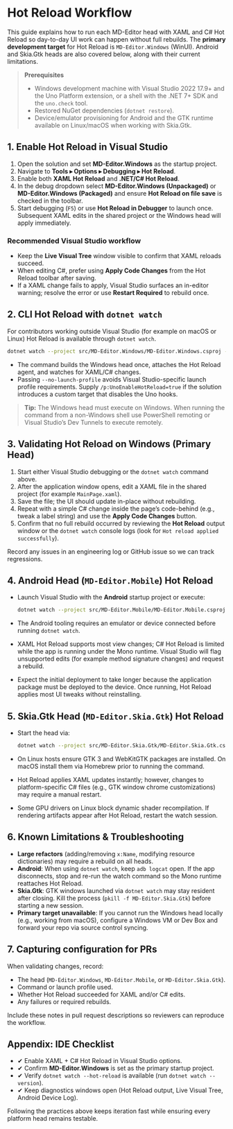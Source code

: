 # Hot Reload Workflow

This guide explains how to run each MD-Editor head with XAML and C# Hot Reload so day-to-day UI work can happen without full rebuilds. The **primary development target** for Hot Reload is `MD-Editor.Windows` (WinUI). Android and Skia.Gtk heads are also covered below, along with their current limitations.

> **Prerequisites**
>
> * Windows development machine with Visual Studio 2022 17.9+ and the Uno Platform extension, or a shell with the .NET 7+ SDK and the `uno.check` tool.
> * Restored NuGet dependencies (`dotnet restore`).
> * Device/emulator provisioning for Android and the GTK runtime available on Linux/macOS when working with Skia.Gtk.

## 1. Enable Hot Reload in Visual Studio

1. Open the solution and set **MD-Editor.Windows** as the startup project.
2. Navigate to **Tools ▸ Options ▸ Debugging ▸ Hot Reload**.
3. Enable both **XAML Hot Reload** and **.NET/C# Hot Reload**.
4. In the debug dropdown select **MD-Editor.Windows (Unpackaged)** or **MD-Editor.Windows (Packaged)** and ensure **Hot Reload on file save** is checked in the toolbar.
5. Start debugging (`F5`) or use **Hot Reload in Debugger** to launch once. Subsequent XAML edits in the shared project or the Windows head will apply immediately.

### Recommended Visual Studio workflow

* Keep the **Live Visual Tree** window visible to confirm that XAML reloads succeed.
* When editing C#, prefer using **Apply Code Changes** from the Hot Reload toolbar after saving.
* If a XAML change fails to apply, Visual Studio surfaces an in-editor warning; resolve the error or use **Restart Required** to rebuild once.

## 2. CLI Hot Reload with `dotnet watch`

For contributors working outside Visual Studio (for example on macOS or Linux) Hot Reload is available through `dotnet watch`.

```bash
dotnet watch --project src/MD-Editor.Windows/MD-Editor.Windows.csproj --hot-reload --no-launch-profile
```

* The command builds the Windows head once, attaches the Hot Reload agent, and watches for XAML/C# changes.
* Passing `--no-launch-profile` avoids Visual Studio-specific launch profile requirements. Supply `/p:UnoEnableHotReload=true` if the solution introduces a custom target that disables the Uno hooks.

> **Tip:** The Windows head must execute on Windows. When running the command from a non-Windows shell use PowerShell remoting or Visual Studio’s Dev Tunnels to execute remotely.

## 3. Validating Hot Reload on Windows (Primary Head)

1. Start either Visual Studio debugging or the `dotnet watch` command above.
2. After the application window opens, edit a XAML file in the shared project (for example `MainPage.xaml`).
3. Save the file; the UI should update in-place without rebuilding.
4. Repeat with a simple C# change inside the page’s code-behind (e.g., tweak a label string) and use the **Apply Code Changes** button.
5. Confirm that no full rebuild occurred by reviewing the **Hot Reload** output window or the `dotnet watch` console logs (look for `Hot reload applied successfully`).

Record any issues in an engineering log or GitHub issue so we can track regressions.

## 4. Android Head (`MD-Editor.Mobile`) Hot Reload

* Launch Visual Studio with the **Android** startup project or execute:

  ```bash
  dotnet watch --project src/MD-Editor.Mobile/MD-Editor.Mobile.csproj --hot-reload --framework net8.0-android
  ```

* The Android tooling requires an emulator or device connected before running `dotnet watch`.
* XAML Hot Reload supports most view changes; C# Hot Reload is limited while the app is running under the Mono runtime. Visual Studio will flag unsupported edits (for example method signature changes) and request a rebuild.
* Expect the initial deployment to take longer because the application package must be deployed to the device. Once running, Hot Reload applies most UI tweaks without reinstalling.

## 5. Skia.Gtk Head (`MD-Editor.Skia.Gtk`) Hot Reload

* Start the head via:

  ```bash
  dotnet watch --project src/MD-Editor.Skia.Gtk/MD-Editor.Skia.Gtk.csproj --hot-reload --framework net8.0
  ```

* On Linux hosts ensure GTK 3 and WebKitGTK packages are installed. On macOS install them via Homebrew prior to running the command.
* Hot Reload applies XAML updates instantly; however, changes to platform-specific C# files (e.g., GTK window chrome customizations) may require a manual restart.
* Some GPU drivers on Linux block dynamic shader recompilation. If rendering artifacts appear after Hot Reload, restart the watch session.

## 6. Known Limitations & Troubleshooting

* **Large refactors** (adding/removing `x:Name`, modifying resource dictionaries) may require a rebuild on all heads.
* **Android**: When using `dotnet watch`, keep `adb logcat` open. If the app disconnects, stop and re-run the watch command so the Mono runtime reattaches Hot Reload.
* **Skia.Gtk**: GTK windows launched via `dotnet watch` may stay resident after closing. Kill the process (`pkill -f MD-Editor.Skia.Gtk`) before starting a new session.
* **Primary target unavailable**: If you cannot run the Windows head locally (e.g., working from macOS), configure a Windows VM or Dev Box and forward your repo via source control syncing.

## 7. Capturing configuration for PRs

When validating changes, record:

* The head (`MD-Editor.Windows`, `MD-Editor.Mobile`, or `MD-Editor.Skia.Gtk`).
* Command or launch profile used.
* Whether Hot Reload succeeded for XAML and/or C# edits.
* Any failures or required rebuilds.

Include these notes in pull request descriptions so reviewers can reproduce the workflow.

## Appendix: IDE Checklist

* ✔ Enable XAML + C# Hot Reload in Visual Studio options.
* ✔ Confirm **MD-Editor.Windows** is set as the primary startup project.
* ✔ Verify `dotnet watch --hot-reload` is available (run `dotnet watch --version`).
* ✔ Keep diagnostics windows open (Hot Reload output, Live Visual Tree, Android Device Log).

Following the practices above keeps iteration fast while ensuring every platform head remains testable.
